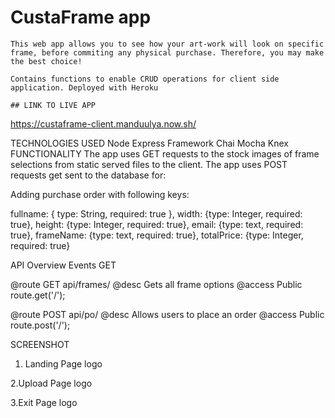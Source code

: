 # CustaFrame app
````
This web app allows you to see how your art-work will look on specific frame, before commiting any physical purchase. Therefore, you may make the best choice!

Contains functions to enable CRUD operations for client side application. Deployed with Heroku

## LINK TO LIVE APP
````
https://custaframe-client.manduulya.now.sh/

TECHNOLOGIES USED
Node
Express Framework
Chai
Mocha
Knex
FUNCTIONALITY
The app uses GET requests to the stock images of frame selections from static served files to the client. 
The app uses POST requests get sent to the database for:

Adding purchase order with following keys: 

fullname: { type: String, required: true }, 
width: {type: Integer, required: true},
height: {type: Integer, required: true},
email: {type: text, required: true},
frameName: {type: text, required: true},
totalPrice: {type: Integer, required: true}

API Overview
Events GET

@route GET api/frames/ @desc Gets all frame options @access Public
route.get('/');


@route POST api/po/ @desc Allows users to place an order @access Public
route.post('/');


SCREENSHOT
1. Landing Page
logo

2.Upload Page
logo

3.Exit Page
logo
